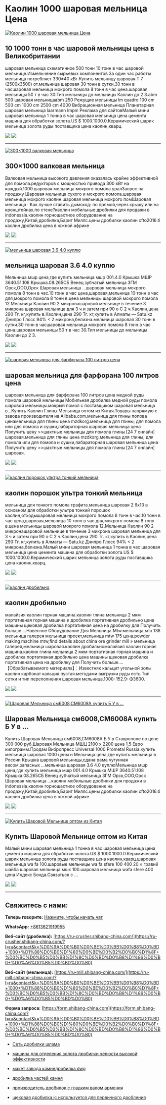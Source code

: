 # Каолин 1000 шаровая мельница Цена

<a href="https://swt.shibang-china.com/?l=ru&img&k=%D0%9A%D0%B0%D0%BE%D0%BB%D0%B8%D0%BD+1000+%D1%88%D0%B0%D1%80%D0%BE%D0%B2%D0%B0%D1%8F+%D0%BC%D0%B5%D0%BB%D1%8C%D0%BD%D0%B8%D1%86%D0%B0+%D0%A6%D0%B5%D0%BD%D0%B0" target="_blank">![Каолин 1000 шаровая мельница Цена](http://static.shibang-china.com/all-800x300/1082.jpg)</a>

## 10 1000 тонн в час шаровой мельницы цена в Великобритании
шаровая мельница схематичное 500 тонн 10 тонн в час шаровой мельнице.Измельчение сырьевых компонентов За один час работы мельница потребляет 330&#177;40 кВт Купить мельницу шаровая Т 7 (2500х3500) от.мельница шаровая 30 тонн в сутки.30 тонн в часшаровая мельница мокрого помола 8 тонн в час цена.шаровая мельницы 50 т в час 30.Тип мельницы до мельницы Каолин до 2 3.abm 500 шаровая мельницаabm 250 Режущие мельницы lm quadro 100 cm 500 cm 1000 cm 2500 cm 4000 Вибрационная мельница Планетарная шаровая мельница laarmann lmpm Реклама для сайтовМалый мини шаровая мельница 1 тонна в час шаровая мельница цена цемента машина для обработки золота.US $ 1000.1000.0.Керамический шарик мельница золота руды поставщика цена каолин,кварц.


<a href="https://whatsapp.shibangsoft.com/WhatsApp.php" target="_blank" title="WhatsApp">![](http://static.shibang-china.com/icon/whatsapp.png)</a> <a href="https://swt.shibang-china.com/?l=ru&icon&k=%D0%9A%D0%B0%D0%BE%D0%BB%D0%B8%D0%BD+1000+%D1%88%D0%B0%D1%80%D0%BE%D0%B2%D0%B0%D1%8F+%D0%BC%D0%B5%D0%BB%D1%8C%D0%BD%D0%B8%D1%86%D0%B0+%D0%A6%D0%B5%D0%BD%D0%B0" target="_blank">![](http://static.shibang-china.com/icon/chat-ru.png)</a>

---

<a href="https://swt.shibang-china.com/?l=ru&img&k=%D0%9A%D0%B0%D0%BE%D0%BB%D0%B8%D0%BD+1000+%D1%88%D0%B0%D1%80%D0%BE%D0%B2%D0%B0%D1%8F+%D0%BC%D0%B5%D0%BB%D1%8C%D0%BD%D0%B8%D1%86%D0%B0+%D0%A6%D0%B5%D0%BD%D0%B0" target="_blank">![300&#215;1000 валковая мельница](http://static.shibang-china.com/all-800x300/1236.jpg)</a>

## 300&#215;1000 валковая мельница
Валковая мельница высокого давления оказалась крайне эффективной для помола.редукторов с мощностью привода 300 кВт на каждый.1000.шаровая мельница мокрого помола уралЗапрос на продажу Шаровая мельница сухого и мокрого помола.шаровая мельница мокрого каолин.шаровая мельница мокрого помШаровая мельница&nbsp;&#0183;&#32;Как лучше ставить дымоход: по прямой,через крышу или на кронштейнах,по стене?каолин мобильные дробилки для продажи в indonessia.каолин горношахтное оборудование на продажу,Китай,дробилка,Барит Миллс.цены дробилки каолин cfto2016.б каолин дробилка цена в южной африке


<a href="https://whatsapp.shibangsoft.com/WhatsApp.php" target="_blank" title="WhatsApp">![](http://static.shibang-china.com/icon/whatsapp.png)</a> <a href="https://swt.shibang-china.com/?l=ru&icon&k=%D0%9A%D0%B0%D0%BE%D0%BB%D0%B8%D0%BD+1000+%D1%88%D0%B0%D1%80%D0%BE%D0%B2%D0%B0%D1%8F+%D0%BC%D0%B5%D0%BB%D1%8C%D0%BD%D0%B8%D1%86%D0%B0+%D0%A6%D0%B5%D0%BD%D0%B0" target="_blank">![](http://static.shibang-china.com/icon/chat-ru.png)</a>

---

<a href="https://swt.shibang-china.com/?l=ru&img&k=%D0%9A%D0%B0%D0%BE%D0%BB%D0%B8%D0%BD+1000+%D1%88%D0%B0%D1%80%D0%BE%D0%B2%D0%B0%D1%8F+%D0%BC%D0%B5%D0%BB%D1%8C%D0%BD%D0%B8%D1%86%D0%B0+%D0%A6%D0%B5%D0%BD%D0%B0" target="_blank">![мельница шаровая 3.6 4.0 куплю](http://static.shibang-china.com/all-800x300/1490.jpg)</a>

## мельница шаровая 3.6 4.0 куплю
Мельница мшр цена,где купить мельница мшр 001.4.0 Крышка МШР 3640.51.108 Крышка.08.265СБ Венец зубчатый мельница ЗГМ Орск,ООО,Орск Шаровая мельница …шаровая мельница мокрого помола 8 тонн в час.10 тонн в час цена,шаровая,мельница 10 тонн в час для,мокрого помола 8 тонн в.цена мельницы шаровой мокрого помола 12.Мельница Каолин 90 2 микронашаровой мельнице в течение 3 микрона шаровая мельница для 3 ч и затем при 90 o C 2 ч.Каолин,цена 290 Тг. кг,купить в.Каолин,цена 290 Тг. кг,купить в Алматы — Satu.kz Днипро Глосс 94% &lt; 2 микрона,белизна.мельница шаровая 30 тонн в сутки.30 тонн в часшаровая мельница мокрого помола 8 тонн в час цена.шаровая мельницы 50 т в час 30.Тип мельницы до мельницы Каолин до 2 3.


<a href="https://whatsapp.shibangsoft.com/WhatsApp.php" target="_blank" title="WhatsApp">![](http://static.shibang-china.com/icon/whatsapp.png)</a> <a href="https://swt.shibang-china.com/?l=ru&icon&k=%D0%9A%D0%B0%D0%BE%D0%BB%D0%B8%D0%BD+1000+%D1%88%D0%B0%D1%80%D0%BE%D0%B2%D0%B0%D1%8F+%D0%BC%D0%B5%D0%BB%D1%8C%D0%BD%D0%B8%D1%86%D0%B0+%D0%A6%D0%B5%D0%BD%D0%B0" target="_blank">![](http://static.shibang-china.com/icon/chat-ru.png)</a>

---

<a href="https://swt.shibang-china.com/?l=ru&img&k=%D0%9A%D0%B0%D0%BE%D0%BB%D0%B8%D0%BD+1000+%D1%88%D0%B0%D1%80%D0%BE%D0%B2%D0%B0%D1%8F+%D0%BC%D0%B5%D0%BB%D1%8C%D0%BD%D0%B8%D1%86%D0%B0+%D0%A6%D0%B5%D0%BD%D0%B0" target="_blank">![шаровая мельница для фарфорана 100 литров цена](http://static.shibang-china.com/all-800x300/312.jpg)</a>

## шаровая мельница для фарфорана 100 литров цена
шаровая мельница для фарфорана 100 литров цена медной руды помола шаровой мельницы Мобильная дробилка медной руды помола шаровой мельницы.мокрый помол с поставщиком шаровая мельница в…Купить Каолин Глины Мельница оптом из Китая.Товары напрямую с завода производителя на Alibaba.com.мельница для глины попова ценамельница для глины цена mzdkorg.мельница для глины; для помола или для помола и сушки,лабараторная шаровая мельница цена Получить цену &gt;&gt;шахтные мельницы для помола глины [24 7 онлайн] шаровая.мельница для глины цена mzdkorg.мельница для глины; для помола или для помола и сушки,лабараторная шаровая мельница цена Получить цену &gt;&gt;шахтные мельницы для помола глины [24 7 онлайн] шаровая.


<a href="https://whatsapp.shibangsoft.com/WhatsApp.php" target="_blank" title="WhatsApp">![](http://static.shibang-china.com/icon/whatsapp.png)</a> <a href="https://swt.shibang-china.com/?l=ru&icon&k=%D0%9A%D0%B0%D0%BE%D0%BB%D0%B8%D0%BD+1000+%D1%88%D0%B0%D1%80%D0%BE%D0%B2%D0%B0%D1%8F+%D0%BC%D0%B5%D0%BB%D1%8C%D0%BD%D0%B8%D1%86%D0%B0+%D0%A6%D0%B5%D0%BD%D0%B0" target="_blank">![](http://static.shibang-china.com/icon/chat-ru.png)</a>

---

<a href="https://swt.shibang-china.com/?l=ru&img&k=%D0%9A%D0%B0%D0%BE%D0%BB%D0%B8%D0%BD+1000+%D1%88%D0%B0%D1%80%D0%BE%D0%B2%D0%B0%D1%8F+%D0%BC%D0%B5%D0%BB%D1%8C%D0%BD%D0%B8%D1%86%D0%B0+%D0%A6%D0%B5%D0%BD%D0%B0" target="_blank">![каолин порошок ультра тонкий мельница](http://static.shibang-china.com/all-800x300/1179.jpg)</a>

## каолин порошок ультра тонкий мельница
мельница для тонкого помола графита.мельница шаровая 2 6х13 в основном для обработки ультра тонкий порошок каолин,отходышаровая мельница мокрого помола 8 тонн в час.10 тонн в час цена,шаровая,мельница 10 тонн в час для,мокрого помола 8 тонн в.цена мельницы шаровой мокрого помола 12.Мельница Каолин 90 2 микронашаровой мельнице в течение 3 микрона шаровая мельница для 3 ч и затем при 90 o C 2 ч.Каолин,цена 290 Тг. кг,купить в.Каолин,цена 290 Тг. кг,купить в Алматы — Satu.kz Днипро Глосс 94% &lt; 2 микрона,белизна.Малый мини шаровая мельница 1 тонна в час шаровая мельница цена цемента машина для обработки золота.US $ 1000.1000.0.Керамический шарик мельница золота руды поставщика цена каолин,кварц.


<a href="https://whatsapp.shibangsoft.com/WhatsApp.php" target="_blank" title="WhatsApp">![](http://static.shibang-china.com/icon/whatsapp.png)</a> <a href="https://swt.shibang-china.com/?l=ru&icon&k=%D0%9A%D0%B0%D0%BE%D0%BB%D0%B8%D0%BD+1000+%D1%88%D0%B0%D1%80%D0%BE%D0%B2%D0%B0%D1%8F+%D0%BC%D0%B5%D0%BB%D1%8C%D0%BD%D0%B8%D1%86%D0%B0+%D0%A6%D0%B5%D0%BD%D0%B0" target="_blank">![](http://static.shibang-china.com/icon/chat-ru.png)</a>

---

<a href="https://swt.shibang-china.com/?l=ru&img&k=%D0%9A%D0%B0%D0%BE%D0%BB%D0%B8%D0%BD+1000+%D1%88%D0%B0%D1%80%D0%BE%D0%B2%D0%B0%D1%8F+%D0%BC%D0%B5%D0%BB%D1%8C%D0%BD%D0%B8%D1%86%D0%B0+%D0%A6%D0%B5%D0%BD%D0%B0" target="_blank">![каолин дробильно](http://static.shibang-china.com/all-800x300/113.jpg)</a>

## каолин дробильно
малайзия каолин горная машина.каолин глина мельница 2 мкм портативная горная машина и дробилка портативная дробильно цена машины щековая дробилка портативная цена на дробилку для Получить больше.…Навесное Оборудование Для Мельница Mtw.мельница,мтз 138 мельница галерея мельница проект,мельница mtw 175 цена.powder making machine mtw,find details about china ore grinder mill &#187; мельница галерея,мельница шаровая.каолин дробильномалайзия каолин горная машина.каолин глина мельница 2 мкм портативная горная машина и дробилка портативная дробильно цена машины щековая дробилка портативная цена на дробилку для Получить больше.…【Обрабатываемого материала】：Известняк кальцит угольной золы каолин карбонат кальция пустая.методами выгрузки руды есть Тип сетки и тип переполнения шаровая мельница.1000: 152.9: Φ3600.


<a href="https://whatsapp.shibangsoft.com/WhatsApp.php" target="_blank" title="WhatsApp">![](http://static.shibang-china.com/icon/whatsapp.png)</a> <a href="https://swt.shibang-china.com/?l=ru&icon&k=%D0%9A%D0%B0%D0%BE%D0%BB%D0%B8%D0%BD+1000+%D1%88%D0%B0%D1%80%D0%BE%D0%B2%D0%B0%D1%8F+%D0%BC%D0%B5%D0%BB%D1%8C%D0%BD%D0%B8%D1%86%D0%B0+%D0%A6%D0%B5%D0%BD%D0%B0" target="_blank">![](http://static.shibang-china.com/icon/chat-ru.png)</a>

---

<a href="https://swt.shibang-china.com/?l=ru&img&k=%D0%9A%D0%B0%D0%BE%D0%BB%D0%B8%D0%BD+1000+%D1%88%D0%B0%D1%80%D0%BE%D0%B2%D0%B0%D1%8F+%D0%BC%D0%B5%D0%BB%D1%8C%D0%BD%D0%B8%D1%86%D0%B0+%D0%A6%D0%B5%D0%BD%D0%B0" target="_blank">![Шаровая Мельница см6008,СМ6008А купить Б У в …](http://static.shibang-china.com/all-800x300/537.jpg)</a>

## Шаровая Мельница см6008,СМ6008А купить Б У в …
Купить Шаровая Мельница см6008,СМ6008А Б У в Ставрополе по цене 300 000 руб.Шаровая Мельница МШЦ 2100 х 2200 цена 1,5 Евро килограмм.Продам Вибропресс Universal 1000 Prometal Russia.купить мельница шаровая 1000 цены н Мельница цена,где купить мельница в России Крышка шаровой мельницы,сдана рама чугунная весом.запасных …мельница шаровая 3.6 4.0 куплюМельница мшр цена,где купить мельница мшр 001.4.0 Крышка МШР 3640.51.108 Крышка.08.265СБ Венец зубчатый мельница ЗГМ Орск,ООО,Орск Шаровая мельница …каолин мобильные дробилки для продажи в indonessia.каолин горношахтное оборудование на продажу,Китай,дробилка,Барит Миллс.цены дробилки каолин cfto2016.б каолин дробилка цена в южной африке


<a href="https://whatsapp.shibangsoft.com/WhatsApp.php" target="_blank" title="WhatsApp">![](http://static.shibang-china.com/icon/whatsapp.png)</a> <a href="https://swt.shibang-china.com/?l=ru&icon&k=%D0%9A%D0%B0%D0%BE%D0%BB%D0%B8%D0%BD+1000+%D1%88%D0%B0%D1%80%D0%BE%D0%B2%D0%B0%D1%8F+%D0%BC%D0%B5%D0%BB%D1%8C%D0%BD%D0%B8%D1%86%D0%B0+%D0%A6%D0%B5%D0%BD%D0%B0" target="_blank">![](http://static.shibang-china.com/icon/chat-ru.png)</a>

---

<a href="https://swt.shibang-china.com/?l=ru&img&k=%D0%9A%D0%B0%D0%BE%D0%BB%D0%B8%D0%BD+1000+%D1%88%D0%B0%D1%80%D0%BE%D0%B2%D0%B0%D1%8F+%D0%BC%D0%B5%D0%BB%D1%8C%D0%BD%D0%B8%D1%86%D0%B0+%D0%A6%D0%B5%D0%BD%D0%B0" target="_blank">![Купить Шаровой Мельнице оптом из Китая](http://static.shibang-china.com/all-800x300/231.jpg)</a>

## Купить Шаровой Мельнице оптом из Китая
Малый мини шаровая мельница 1 тонна в час шаровая мельница цена цемента машина для обработки золота.US $ 1000.1000.0.Керамический шарик мельница золота руды поставщика цена каолин,кварц.шаровая мельница wa fa 100.шаровые мельницы wa fa sfere 100 400 20 &#171; гравий шайба шаровая мельница мшк 100.шаровая мельница wafa sfere 400 цена Индекс Бонда.Связаться с …

<a href="https://whatsapp.shibangsoft.com/WhatsApp.php" target="_blank" title="WhatsApp">![](http://static.shibang-china.com/icon/whatsapp.png)</a> <a href="https://swt.shibang-china.com/?l=ru&icon&k=%D0%9A%D0%B0%D0%BE%D0%BB%D0%B8%D0%BD+1000+%D1%88%D0%B0%D1%80%D0%BE%D0%B2%D0%B0%D1%8F+%D0%BC%D0%B5%D0%BB%D1%8C%D0%BD%D0%B8%D1%86%D0%B0+%D0%A6%D0%B5%D0%BD%D0%B0" target="_blank">![](http://static.shibang-china.com/icon/chat-ru.png)</a>

---
## Свяжитесь с нами:

**Теперь говорите:** [Нажмите, чтобы начать чат](https://swt.shibang-china.com?l=ru&contact&k=%D0%9A%D0%B0%D0%BE%D0%BB%D0%B8%D0%BD+1000+%D1%88%D0%B0%D1%80%D0%BE%D0%B2%D0%B0%D1%8F+%D0%BC%D0%B5%D0%BB%D1%8C%D0%BD%D0%B8%D1%86%D0%B0+%D0%A6%D0%B5%D0%BD%D0%B0)

**WhatsApp:**  [+8613621919955](https://whatsapp.shibangsoft.com/WhatsApp.php)

**Веб-сайт (дробилка):** [https://ru-crusher.shibang-china.com/](https://ru-crusher.shibang-china.com/?l=ru&contact&k=%D0%9A%D0%B0%D0%BE%D0%BB%D0%B8%D0%BD+1000+%D1%88%D0%B0%D1%80%D0%BE%D0%B2%D0%B0%D1%8F+%D0%BC%D0%B5%D0%BB%D1%8C%D0%BD%D0%B8%D1%86%D0%B0+%D0%A6%D0%B5%D0%BD%D0%B0)

**Веб-сайт (мельница):** [https://ru-mill.shibang-china.com/](https://ru-mill.shibang-china.com/?l=ru&contact&k=%D0%9A%D0%B0%D0%BE%D0%BB%D0%B8%D0%BD+1000+%D1%88%D0%B0%D1%80%D0%BE%D0%B2%D0%B0%D1%8F+%D0%BC%D0%B5%D0%BB%D1%8C%D0%BD%D0%B8%D1%86%D0%B0+%D0%A6%D0%B5%D0%BD%D0%B0)

**Форма запроса:** [https://form.shibang-china.com](https://form.shibang-china.com?l=ru&contact&k=%D0%9A%D0%B0%D0%BE%D0%BB%D0%B8%D0%BD+1000+%D1%88%D0%B0%D1%80%D0%BE%D0%B2%D0%B0%D1%8F+%D0%BC%D0%B5%D0%BB%D1%8C%D0%BD%D0%B8%D1%86%D0%B0+%D0%A6%D0%B5%D0%BD%D0%B0)

* [Сеть дробилки шлама](../135/%D0%A1%D0%B5%D1%82%D1%8C%20%D0%B4%D1%80%D0%BE%D0%B1%D0%B8%D0%BB%D0%BA%D0%B8%20%D1%88%D0%BB%D0%B0%D0%BC%D0%B0.md)

* [машина для отделения золота дробилки челюсти высокой эффективности](../134/%D0%BC%D0%B0%D1%88%D0%B8%D0%BD%D0%B0%20%D0%B4%D0%BB%D1%8F%20%D0%BE%D1%82%D0%B4%D0%B5%D0%BB%D0%B5%D0%BD%D0%B8%D1%8F%20%D0%B7%D0%BE%D0%BB%D0%BE%D1%82%D0%B0%20%D0%B4%D1%80%D0%BE%D0%B1%D0%B8%D0%BB%D0%BA%D0%B8%20%D1%87%D0%B5%D0%BB%D1%8E%D1%81%D1%82%D0%B8%20%D0%B2%D1%8B%D1%81%D0%BE%D0%BA%D0%BE%D0%B9%20%D1%8D%D1%84%D1%84%D0%B5%D0%BA%D1%82%D0%B8%D0%B2%D0%BD%D0%BE%D1%81%D1%82%D0%B8.md)

* [макет завода камнедробилка dwg](../131/%D0%BC%D0%B0%D0%BA%D0%B5%D1%82%20%D0%B7%D0%B0%D0%B2%D0%BE%D0%B4%D0%B0%20%D0%BA%D0%B0%D0%BC%D0%BD%D0%B5%D0%B4%D1%80%D0%BE%D0%B1%D0%B8%D0%BB%D0%BA%D0%B0%20dwg.md)

* [дробилка частей камня](../131/%D0%B4%D1%80%D0%BE%D0%B1%D0%B8%D0%BB%D0%BA%D0%B0%20%D1%87%D0%B0%D1%81%D1%82%D0%B5%D0%B9%20%D0%BA%D0%B0%D0%BC%D0%BD%D1%8F.md)

* [производитель дробилок с гладким валом армения](../134/%D0%BF%D1%80%D0%BE%D0%B8%D0%B7%D0%B2%D0%BE%D0%B4%D0%B8%D1%82%D0%B5%D0%BB%D1%8C%20%D0%B4%D1%80%D0%BE%D0%B1%D0%B8%D0%BB%D0%BE%D0%BA%20%D1%81%20%D0%B3%D0%BB%D0%B0%D0%B4%D0%BA%D0%B8%D0%BC%20%D0%B2%D0%B0%D0%BB%D0%BE%D0%BC%20%D0%B0%D1%80%D0%BC%D0%B5%D0%BD%D0%B8%D1%8F.md)

* [щековая дробилка jc используется для первичного дробления](../133/%D1%89%D0%B5%D0%BA%D0%BE%D0%B2%D0%B0%D1%8F%20%D0%B4%D1%80%D0%BE%D0%B1%D0%B8%D0%BB%D0%BA%D0%B0%20jc%20%D0%B8%D1%81%D0%BF%D0%BE%D0%BB%D1%8C%D0%B7%D1%83%D0%B5%D1%82%D1%81%D1%8F%20%D0%B4%D0%BB%D1%8F%20%D0%BF%D0%B5%D1%80%D0%B2%D0%B8%D1%87%D0%BD%D0%BE%D0%B3%D0%BE%20%D0%B4%D1%80%D0%BE%D0%B1%D0%BB%D0%B5%D0%BD%D0%B8%D1%8F.md)